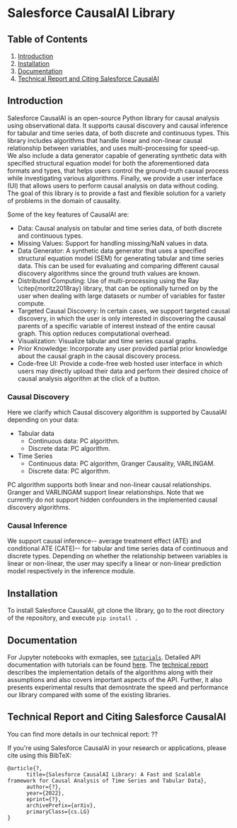 # Salesforce CausalAI Library

## Table of Contents
1. [Introduction](#introduction)
1. [Installation](#installation)
1. [Documentation](#documentation)
1. [Technical Report and Citing Salesforce CausalAI](#technical-report-and-citing-salesforce-causalai)

## Introduction

Salesforce CausalAI is an open-source Python library for causal analysis using observational data. It supports causal discovery and causal inference for tabular and time series data, of both discrete and continuous types. This library includes algorithms that handle linear and non-linear causal relationship between variables, and uses multi-processing for speed-up. We also include a data generator capable of generating synthetic data with specified structural equation model for both the aforementioned data formats and types, that helps users control the ground-truth causal process while investigating various algorithms. Finally, we provide a user interface (UI) that allows users to perform causal analysis on data without coding. The goal of this library is to provide a fast and flexible solution for a variety of problems in the domain of causality.

Some of the key features of CausalAI are:

- Data: Causal analysis on tabular and time series data, of both discrete and continuous types.
- Missing Values: Support for handling missing/NaN values in data.
- Data Generator: A synthetic data generator that uses a specified structural equation model (SEM) for generating tabular and time series data. This can be used for evaluating and comparing different causal discovery algorithms since the ground truth values are known.
- Distributed Computing: Use of multi-processing using the Ray \citep{moritz2018ray} library, that can be optionally turned on by the user when dealing with large datasets or number of variables for faster compute.
- Targeted Causal Discovery: In certain cases, we support targeted causal discovery, in which the user is only interested in discovering the causal parents of a specific variable of interest instead of the entire causal graph. This option reduces computational overhead.
- Visualization: Visualize tabular and time series causal graphs.
- Prior Knowledge: Incorporate any user provided partial prior knowledge about the causal graph in the causal discovery process.
- Code-free UI: Provide a code-free web hosted user interface in which users may directly upload their data and perform their desired choice of causal analysis algorithm at the click of a button.


### Causal Discovery

Here we clarify which Causal discovery algorithm is supported by CausalAI depending on your data:
- Tabular data
	- Continuous data: PC algorithm.
	- Discrete data: PC algorithm.
- Time Series
	- Continuous data: PC algorithm, Granger Causality, VARLINGAM.
	- Discrete data: PC algorithm.

PC algorithm supports both linear and non-linear causal relationships. Granger and VARLINGAM support linear relationships. Note that we currently do not support hidden confounders in the implemented causal discovery algorithms.

### Causal Inference

We support causal inference-- average treatment effect (ATE) and conditional ATE (CATE)-- for tabular and time series data of continuous and discrete types. Depending on whether the relationship between variables is linear or non-linear, the user may specify a linear or non-linear prediction model respectively in the inference module.

## Installation

To install Salesforce CausalAI, git clone the library, go to the root directory of the repository, and execute ``pip install .``

## Documentation

For Jupyter notebooks with exmaples, see
[`tutorials`](https://github.com/MetaMind/causalai/tree/main/tutorials). Detailed API documentation with tutorials can be found [here](https://sturdy-tribble-41cf5f2e.pages.github.io/latest/index.html). The
[technical report](??) describes the implementation details of the algorithms along with their assumptions and also covers important aspects of the API. Further, it also presents experimental results that demosntrate the speed and performance our library compared with some of the existing libraries.

## Technical Report and Citing Salesforce CausalAI
You can find more details in our technical report: ??

If you're using Salesforce CausalAI in your research or applications, please cite using this BibTeX:
```
@article{?,
      title={Salesforce CausalAI Library: A Fast and Scalable framework for Causal Analysis of Time Series and Tabular Data},
      author={?},
      year={2022},
      eprint={?},
      archivePrefix={arXiv},
      primaryClass={cs.LG}
}
```